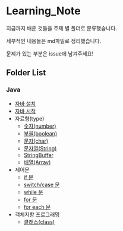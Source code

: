 # Learning_Note

지금까지 배운 것들을 주제 별 폴더로 분류했습니다.

세부적인 내용들은 md파일로 정리했습니다.

문제가 있는 부분은 issue에 남겨주세요!

## Folder List

### Java

* [자바 설치](Java/1_installJava/installJava.md)
* [자바 시작](Java/2_startJava/startJava.md)
* 자료형(type)
  * [숫자(number)](Java/3_type/1_number/number.md)
  * [부울(boolean)](Java/3_type/2_boolean/boolean.md)
  * [문자(char)](Java/3_type/3_char/char.md)
  * [문자열(String)](Java/3_type/4_string/string.md)
  * [StringBuffer](Java/3_type/5_stringBuffer/stringBuffer.md)
  * [배열(Array)](Java/3_type/6_array/array.md)
* 제어문
  * [if 문](Java/4_controlStatement/1_if/if.md)
  * [switch/case 문](Java/4_controlStatement/2_switch_case/switch_case.md)
  * [while 문](Java/4_controlStatement/3_while/while.md)
  * [for 문](Java/4_controlStatement/4_for/for.md)
  * [for each 문](Java/4_controlStatement/5_for_each/for_each.md)
* 객체지향 프로그래밍
  * [클래스(class)](Java/5_objectOrientedProgramming/1_class/class.md)
